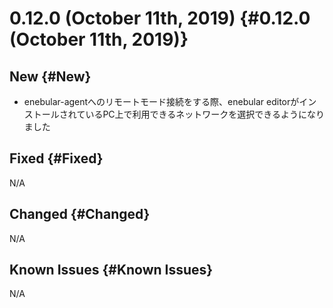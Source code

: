 # 0.12.0 (October 11th, 2019) {#0.12.0 (October 11th, 2019)}

## New {#New}

- enebular-agentへのリモートモード接続をする際、enebular editorがインストールされているPC上で利用できるネットワークを選択できるようになりました

## Fixed {#Fixed}

N/A

## Changed {#Changed}

N/A

## Known Issues {#Known Issues}

N/A
